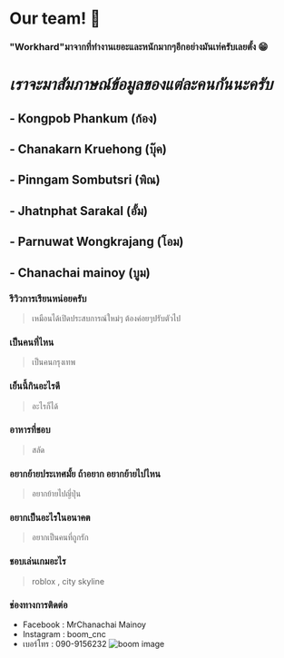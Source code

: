 # Our team! :wave:

### "Workhard"มาจากที่ทํางานเยอะและหนักมากๆอีกอย่างมันเท่ครับเลยตั้ง :grin:

# ***เราจะมาสัมภาษณ์ข้อมูลของแต่ละคนกันนะครับ***

## - Kongpob Phankum (ก้อง)

## - Chanakarn Kruehong (บุ๊ค)

## - Pinngam Sombutsri (พิณ)

## - Jhatnphat Sarakal (อั้ม)

## - Parnuwat Wongkrajang (โอม)

## - Chanachai mainoy (บูม)
### รีวิวการเรียนหน่อยครับ
> เหมือนได้เปิดประสบการณ์ใหม่ๆ ต้องค่อยๆปรับตัวไป
### เป็นคนที่ไหน
> เป็นคนกรุงเทพ
### เย็นนี้กินอะไรดี
> อะไรก็ได้
### อาหารที่ชอบ
> สลัด
### อยากย้ายประเทศมั้ย ถ้าอยาก อยากย้ายไปไหน
> อยากย้ายไปญี่ปุ่น
### อยากเป็นอะไรในอนาคต
> อยากเป็นคนที่ถูกรัก
### ชอบเล่นเกมอะไร
> roblox , city skyline
### ช่องทางการติดต่อ
- Facebook : MrChanachai Mainoy
- Instagram : boom_cnc
- เบอร์โทร : 090-9156232
![boom image](https://cdn.discordapp.com/attachments/1010811968053071962/1010812008645529600/PSX_20210502_202935.jpg)
